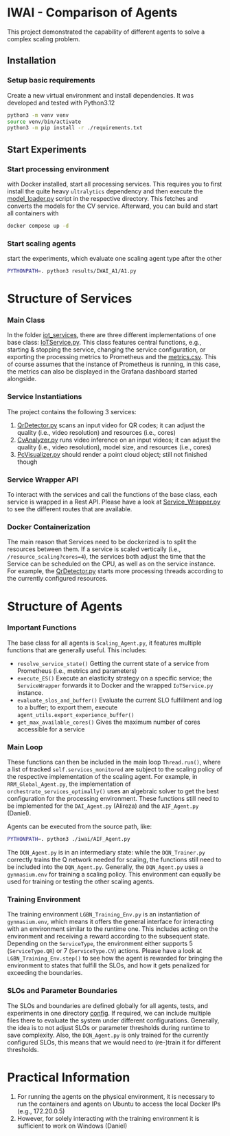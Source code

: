 # IWAI - Comparison of Agents

This project demonstrated the capability of different agents to solve a complex scaling problem.


## Installation

### Setup basic requirements

Create a new virtual environment and install dependencies. It was developed and tested with Python3.12

```bash
python3 -m venv venv
source venv/bin/activate
python3 -m pip install -r ./requirements.txt
```

## Start Experiments

### Start processing environment 

with Docker installed, start all processing services. This requires you to first install the quite heavy `ultralytics`
dependency and then execute the [model_loader.py](iot_services/CvAnalyzer_Yolo/models/model_loader.py) script in the respective
directory. This fetches and converts the models for the CV service. Afterward, you can build and start all containers with

```bash
docker compose up -d
```

### Start scaling agents

start the experiments, which evaluate one scaling agent type after the other

```bash
PYTHONPATH=. python3 results/IWAI_A1/A1.py
```

# Structure of Services

### Main Class

In the folder [iot_services](iot_services), there are three different implementations of one base class: [IoTService.py](iot_services%2FIoTService.py).
This class features central functions, e.g., starting & stopping the service, changing the service configuration, or exporting the processing metrics to 
Prometheus and the [metrics.csv](share%2Fmetrics%2Fmetrics.csv). This of course assumes that the instance of Prometheus is running, in this case, the
metrics can also be displayed in the Grafana dashboard started alongside. 

### Service Instantiations

The project contains the following 3 services:
1. [QrDetector.py](iot_services%2FQrDetector%2FQrDetector.py) scans an input video for QR codes; it can adjust the quality (i.e., video resolution) and resources (i.e., cores)
2. [CvAnalyzer.py](iot_services%2FCvAnalyzer_Yolo%2FCvAnalyzer.py) runs video inference on an input videos; it can adjust the quality (i.e., video resolution), model size, and resources (i.e., cores)
3. [PcVisualizer.py](iot_services%2FPcVisualizer%2FPcVisualizer.py) should render a point cloud object; still not finished though

### Service Wrapper API

To interact with the services and call the functions of the base class, each service is wrapped in a Rest API. Please have a look at
[Service_Wrapper.py](iot_services%2FService_Wrapper.py) to see the different routes that are available. 

### Docker Containerization

The main reason that Services need to be dockerized is to split the resources between them. If a service is scaled vertically (i.e., ``/resource_scaling?cores=4``), the services both adjust
the time that the Service can be scheduled on the CPU, as well as on the service instance. For example, the [QrDetector.py](iot_services%2FQrDetector%2FQrDetector.py) starts more processing
threads according to the currently configured resources. 

# Structure of Agents

### Important Functions

The base class for all agents is `Scaling_Agent.py`, it features multiple functions that are generally useful.
This includes:

* `resolve_service_state()` Getting the current state of a service from Prometheus (i.e., metrics and parameters)
* `execute_ES()` Execute an elasticity strategy on a specific service; the ``ServiceWrapper`` forwards it to Docker and the wrapped `IoTService.py` instance.
* `evaluate_slos_and_buffer()` Evaluate the current SLO fulfillment and log to a buffer; to export them, execute `agent_utils.export_experience_buffer()`
* `get_max_available_cores()` Gives the maximum number of cores accessible for a service

### Main Loop

These functions can then be included in the main loop `Thread.run()`, where a list of tracked `self.services_monitored` are 
subject to the scaling policy of the respective implementation of the scaling agent. For example, in `RRM_Global_Agent.py`,
the implementation of `orchestrate_services_optimally()` uses an algebraic solver to get the best configuration for the 
processing environment. These functions still need to be implemented for the `DAI_Agent.py` (Alireza) and the `AIF_Agent.py` (Daniel).

Agents can be executed from the source path, like:

```bash
PYTHONPATH=. python3 ./iwai/AIF_Agent.py
```

The `DQN_Agent.py` is in an intermediary state: while the `DQN_Trainer.py` correctly trains the Q network needed for scaling, the functions
still need to be included into the `DQN_Agent.py`. Generally, the `DQN_Agent.py` uses a ``gynmasium.env`` for training a scaling policy.
This environment can equally be used for training or testing the other scaling agents.

### Training Environment

The training environment `LGBN_Training_Env.py` is an instantiation of `gynmasium.env`, which means it offers the general interface for interacting with
an environment similar to the runtime one. This includes acting on the environment and receiving a reward according to the subsequent state.
Depending on the `ServiceType`, the environment either supports 5 (`ServiceType.QR`) or 7 (`ServiceType.CV`) actions. Please have a look at
`LGBN_Training_Env.step()` to see how the agent is rewarded for bringing the environment to states that fulfill the SLOs, and how it gets
penalized for exceeding the boundaries.

### SLOs and Parameter Boundaries

The SLOs and boundaries are defined globally for all agents, tests, and experiments in one directory [config](config). If required, we can
include multiple files there to evaluate the system under different configurations. Generally, the idea is to not adjust SLOs or parameter 
thresholds during runtime to save complexity. Also, the `DQN_Agent.py` is only trained for the currently configured SLOs, this means that
we would need to (re-)train it for different thresholds.

# Practical Information

1. For running the agents on the physical environment, it is necessary to run the containers and agents on Ubuntu to access the local Docker IPs (e.g., 172.20.0.5)
2. However, for solely interacting with the training environment it is sufficient to work on Windows (Daniel)


